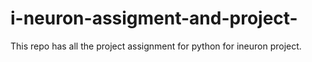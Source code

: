 # i-neuron-assigment-and-project-

This repo has all the project assignment for python for ineuron project.

